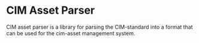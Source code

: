 # CIM Asset Parser

CIM asset parser is a library for parsing the CIM-standard into a format that
can be used for the cim-asset management system.
